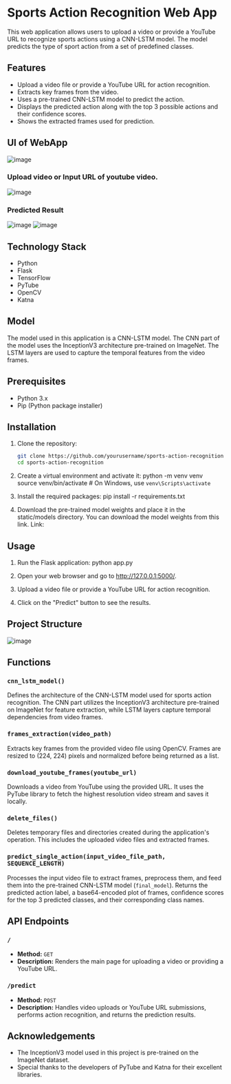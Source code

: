 # Sports Action Recognition Web App

This web application allows users to upload a video or provide a YouTube URL to recognize sports actions using a CNN-LSTM model. The model predicts the type of sport action from a set of predefined classes.

## Features

- Upload a video file or provide a YouTube URL for action recognition.
- Extracts key frames from the video.
- Uses a pre-trained CNN-LSTM model to predict the action.
- Displays the predicted action along with the top 3 possible actions and their confidence scores.
- Shows the extracted frames used for prediction.

## UI of WebApp
![image](https://github.com/vedant185raut/Sports-Recognition-in-Videos-Using-Deep-Learning/assets/105361526/22330a5d-119e-4522-aa64-5676377cea25)
 ### Upload video or Input URL of youtube video.
 ![image](https://github.com/vedant185raut/Sports-Recognition-in-Videos-Using-Deep-Learning/assets/105361526/a73e399e-409e-4efb-8205-f978727702bc)
 ### Predicted Result
![image](https://github.com/vedant185raut/Sports-Recognition-in-Videos-Using-Deep-Learning/assets/105361526/e7b450d8-945b-4058-b4bd-859d8a56f30c)
![image](https://github.com/vedant185raut/Sports-Recognition-in-Videos-Using-Deep-Learning/assets/105361526/7f6336b4-213b-4ec2-b45a-5ab737f2d1da)

## Technology Stack

- Python
- Flask
- TensorFlow
- PyTube
- OpenCV
- Katna

## Model

The model used in this application is a CNN-LSTM model. The CNN part of the model uses the InceptionV3 architecture pre-trained on ImageNet. The LSTM layers are used to capture the temporal features from the video frames.

## Prerequisites

- Python 3.x
- Pip (Python package installer)

## Installation

1. Clone the repository:

   ```bash
   git clone https://github.com/yourusername/sports-action-recognition.git
   cd sports-action-recognition
   
2. Create a virtual environment and activate it:
   python -m venv venv
   source venv/bin/activate   # On Windows, use `venv\Scripts\activate`

3. Install the required packages:
   pip install -r requirements.txt
   
5. Download the pre-trained model weights and place it in the static/models directory. You can download the model weights from this link.
   Link:

## Usage

1. Run the Flask application:
   python app.py
2. Open your web browser and go to http://127.0.0.1:5000/.

3. Upload a video file or provide a YouTube URL for action recognition.

4. Click on the "Predict" button to see the results.

## Project Structure

![image](https://github.com/vedant185raut/Sports-Recognition-in-Videos-Using-Deep-Learning/assets/105361526/4c362fcf-11eb-48ff-a1d5-5b932c63c0db)

## Functions

### `cnn_lstm_model()`

Defines the architecture of the CNN-LSTM model used for sports action recognition. The CNN part utilizes the InceptionV3 architecture pre-trained on ImageNet for feature extraction, while LSTM layers capture temporal dependencies from video frames.

### `frames_extraction(video_path)`

Extracts key frames from the provided video file using OpenCV. Frames are resized to (224, 224) pixels and normalized before being returned as a list.

### `download_youtube_frames(youtube_url)`

Downloads a video from YouTube using the provided URL. It uses the PyTube library to fetch the highest resolution video stream and saves it locally.

### `delete_files()`

Deletes temporary files and directories created during the application's operation. This includes the uploaded video files and extracted frames.

### `predict_single_action(input_video_file_path, SEQUENCE_LENGTH)`

Processes the input video file to extract frames, preprocess them, and feed them into the pre-trained CNN-LSTM model (`final_model`). Returns the predicted action label, a base64-encoded plot of frames, confidence scores for the top 3 predicted classes, and their corresponding class names.

## API Endpoints

### `/`

- **Method:** `GET`
- **Description:** Renders the main page for uploading a video or providing a YouTube URL.

### `/predict`

- **Method:** `POST`
- **Description:** Handles video uploads or YouTube URL submissions, performs action recognition, and returns the prediction results.

## Acknowledgements

- The InceptionV3 model used in this project is pre-trained on the ImageNet dataset.
- Special thanks to the developers of PyTube and Katna for their excellent libraries.

